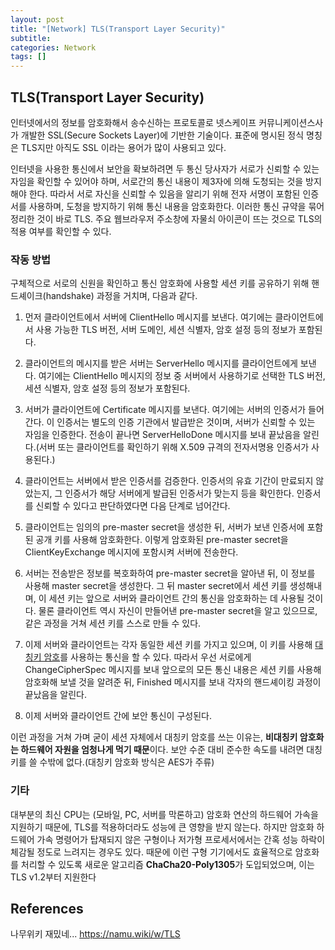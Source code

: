 ```yaml
---
layout: post
title: "[Network] TLS(Transport Layer Security)"
subtitle:
categories: Network
tags: []
---
```

  
## TLS(Transport Layer Security)  
인터넷에서의 정보를 암호화해서 송수신하는 프로토콜로 넷스케이프 커뮤니케이션스사가 개발한 SSL(Secure Sockets Layer)에 기반한 기술이다. 표준에 명시된 정식 명칭은 TLS지만 아직도 SSL 이라는 용어가 많이 사용되고 있다.   
  
인터넷을 사용한 통신에서 보안을 확보하려면 두 통신 당사자가 서로가 신뢰할 수 있는 자임을 확인할 수 있어야 하며, 서로간의 통신 내용이 제3자에 의해 도청되는 것을 방지해야 한다. 따라서 서로 자신을 신뢰할 수 있음을 알리기 위해 전자 서명이 포함된 인증서를 사용하며, 도청을 방지하기 위해 통신 내용을 암호화한다. 이러한 통신 규약을 묶어 정리한 것이 바로 TLS. 주요 웹브라우저 주소창에 자물쇠 아이콘이 뜨는 것으로 TLS의 적용 여부를 확인할 수 있다.  
  
### 작동 방법  
    
구체적으로 서로의 신원을 확인하고 통신 암호화에 사용할 세션 키를 공유하기 위해 핸드셰이크(handshake) 과정을 거치며, 다음과 같다.    
  
1. 먼저 클라이언트에서 서버에 ClientHello 메시지를 보낸다. 여기에는 클라이언트에서 사용 가능한 TLS 버전, 서버 도메인, 세션 식별자, 암호 설정 등의 정보가 포함된다.  
      
2. 클라이언트의 메시지를 받은 서버는 ServerHello 메시지를 클라이언트에게 보낸다. 여기에는 ClientHello 메시지의 정보 중 서버에서 사용하기로 선택한 TLS 버전, 세션 식별자, 암호 설정 등의 정보가 포함된다.  
      
3. 서버가 클라이언트에 Certificate 메시지를 보낸다. 여기에는 서버의 인증서가 들어간다. 이 인증서는 별도의 인증 기관에서 발급받은 것이며, 서버가 신뢰할 수 있는 자임을 인증한다. 전송이 끝나면 ServerHelloDone 메시지를 보내 끝났음을 알린다.(서버 또는 클라이언트를 확인하기 위해 X.509 규격의 전자서명용 인증서가 사용된다.)  
      
4. 클라이언트는 서버에서 받은 인증서를 검증한다. 인증서의 유효 기간이 만료되지 않았는지, 그 인증서가 해당 서버에게 발급된 인증서가 맞는지 등을 확인한다. 인증서를 신뢰할 수 있다고 판단하였다면 다음 단계로 넘어간다.  
      
5. 클라이언트는 임의의 pre-master secret을 생성한 뒤, 서버가 보낸 인증서에 포함된 공개 키를 사용해 암호화한다. 이렇게 암호화된 pre-master secret을 ClientKeyExchange 메시지에 포함시켜 서버에 전송한다.  
      
6. 서버는 전송받은 정보를 복호화하여 pre-master secret을 알아낸 뒤, 이 정보를 사용해 master secret을 생성한다. 그 뒤 master secret에서 세션 키를 생성해내며, 이 세션 키는 앞으로 서버와 클라이언트 간의 통신을 암호화하는 데 사용될 것이다. 물론 클라이언트 역시 자신이 만들어낸 pre-master secret을 알고 있으므로, 같은 과정을 거쳐 세션 키를 스스로 만들 수 있다.  
      
7. 이제 서버와 클라이언트는 각자 동일한 세션 키를 가지고 있으며, 이 키를 사용해 [대칭키 암호](https://namu.wiki/w/%EB%8C%80%EC%B9%AD%ED%82%A4%20%EC%95%94%ED%98%B8 "대칭키 암호")를 사용하는 통신을 할 수 있다. 따라서 우선 서로에게 ChangeCipherSpec 메시지를 보내 앞으로의 모든 통신 내용은 세션 키를 사용해 암호화해 보낼 것을 알려준 뒤, Finished 메시지를 보내 각자의 핸드셰이킹 과정이 끝났음을 알린다.  
      
8. 이제 서버와 클라이언트 간에 보안 통신이 구성된다.  
  
이런 과정을 거쳐 가며 굳이 세션 자체에서 대칭키 암호를 쓰는 이유는, **비대칭키 암호화는 하드웨어 자원을 엄청나게 먹기 때문**이다. 보안 수준 대비 준수한 속도를 내려면 대칭키를 쓸 수밖에 없다.(대칭키 암호화 방식은 AES가 주류)  
  
  
### 기타  
대부분의 최신 CPU는 (모바일, PC, 서버를 막론하고) 암호화 연산의 하드웨어 가속을 지원하기 때문에, TLS를 적용하더라도 성능에 큰 영향을 받지 않는다. 하지만 암호화 하드웨어 가속 명령어가 탑재되지 않은 구형이나 저가형 프로세서에서는 간혹 성능 하락이 체감될 정도로 느려지는 경우도 있다. 때문에 이런 구형 기기에서도 효율적으로 암호화를 처리할 수 있도록 새로운 알고리즘 **ChaCha20-Poly1305**가 도입되었으며, 이는 TLS v1.2부터 지원한다  
  
  
## References  
나무위키 재밌네... https://namu.wiki/w/TLS  